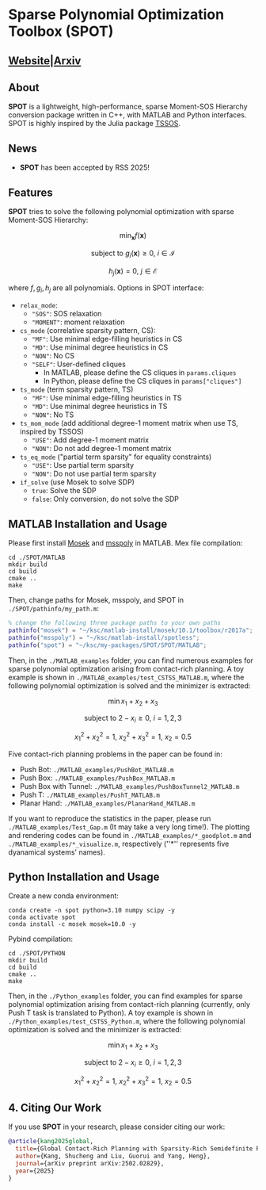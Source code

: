# Sparse Polynomial Optimization Toolbox (SPOT)

## [Website](https://computationalrobotics.seas.harvard.edu/project-spot/)|[Arxiv](https://arxiv.org/abs/2502.02829)

## About

**SPOT** is a lightweight, high-performance, sparse Moment-SOS Hierarchy conversion package written in C++, with MATLAB and Python interfaces. SPOT is highly inspired by the Julia package [TSSOS](https://github.com/wangjie212/TSSOS).

## News

- **SPOT** has been accepted by RSS 2025!

## Features

**SPOT** tries to solve the following polynomial optimization with sparse Moment-SOS Hierarchy:

$$
\min_{\mathbf{x}} f(\mathbf{x})
$$

$$
\text{subject to } g_i(\mathbf{x}) \ge 0, \ i \in \mathcal{I}
$$

$$
h_j(\mathbf{x}) = 0, \ j \in \mathcal{E}
$$

where $f, g_i, h_j$ are all polynomials. Options in SPOT interface: 

- `relax_mode`: 
  - `"SOS"`: SOS relaxation
  - `"MOMENT"`: moment relaxation 
- `cs_mode` (correlative sparsity pattern, CS):
  - `"MF"`: Use minimal edge-filling heuristics in CS
  - `"MD"`: Use minimal degree heuristics in CS
  - `"NON"`:  No CS 
  - `"SELF"`: User-defined cliques
    - In MATLAB, please define the CS cliques in `params.cliques`
    - In Python, please define the CS cliques in `params["cliques"]`
- `ts_mode` (term sparsity pattern, TS)
  - `"MF"`: Use minimal edge-filling heuristics in TS
  - `"MD"`: Use minimal degree heuristics in TS
  - `"NON"`:  No TS
- `ts_mom_mode` (add additional degree-1 moment matrix when use TS, inspired by TSSOS)
  - `"USE"`: Add degree-1 moment matrix
  - `"NON"`: Do not add degree-1 moment matrix
- `ts_eq_mode` ("partial term sparsity" for equality constraints)
  - `"USE"`: Use partial term sparsity
  - `"NON"`: Do not use partial term sparsity
- `if_solve` (use Mosek to solve SDP)
  - `true`: Solve the SDP
  - `false`: Only conversion, do not solve the SDP

## MATLAB Installation and Usage

Please first install [Mosek](https://docs.mosek.com/latest/toolbox/install-interface.html) and [msspoly](https://github.com/spot-toolbox/spotless/tree/master) in MATLAB. Mex file compilation: 

```
cd ./SPOT/MATLAB 
mkdir build 
cd build 
cmake ..
make 
```

Then, change paths for Mosek, msspoly, and SPOT in `./SPOT/pathinfo/my_path.m`:

```matlab
% change the following three package paths to your own paths
pathinfo("mosek") = "~/ksc/matlab-install/mosek/10.1/toolbox/r2017a";
pathinfo("msspoly") = "~/ksc/matlab-install/spotless";
pathinfo("spot") = "~/ksc/my-packages/SPOT/SPOT/MATLAB";
```

Then, in the `./MATLAB_examples` folder, you can find numerous examples for sparse polynomial optimization arising from contact-rich planning. A toy example is shown in `./MATLAB_examples/test_CSTSS_MATLAB.m`, where the following polynomial optimization is solved and the minimizer is extracted:

$$
\min x_1 + x_2 + x_3
$$

$$
\text{subject to } 2 - x_i \ge 0, \ i = 1, 2, 3 
$$

$$
x_1^2 + x_2^2 = 1, \ x_2^2 + x_3^2 = 1, \ x_2 = 0.5
$$

Five contact-rich planning problems in the paper can be found in: 

- Push Bot: `./MATLAB_examples/PushBot_MATLAB.m`
- Push Box: `./MATLAB_examples/PushBox_MATLAB.m`
- Push Box with Tunnel: `./MATLAB_examples/PushBoxTunnel2_MATLAB.m`
- Push T: `./MATLAB_examples/PushT_MATLAB.m`
- Planar Hand: `./MATLAB_examples/PlanarHand_MATLAB.m`

If you want to reproduce the statistics in the paper, please run `./MATLAB_examples/Test_Gap.m` (It may take a very long time!). The plotting and rendering codes can be found in `./MATLAB_examples/*_goodplot.m` and `./MATLAB_examples/*_visualize.m`, respectively (''*'' represents five dyanamical systems' names).

 ## Python Installation and Usage

Create a new conda environment:

```
conda create -n spot python=3.10 numpy scipy -y
conda activate spot
conda install -c mosek mosek=10.0 -y
```

Pybind compilation:

```
cd ./SPOT/PYTHON 
mkdir build 
cd build 
cmake ..
make 
```

Then, in the `./Python_examples` folder, you can find examples for sparse polynomial optimization arising from contact-rich planning (currently, only Push T task is translated to Python). A toy example is shown in `./Python_examples/test_CSTSS_Python.m`, where the following polynomial optimization is solved and the minimizer is extracted:

$$
\min x_1 + x_2 + x_3
$$

$$
\text{subject to } 2 - x_i \ge 0, \ i = 1, 2, 3 
$$

$$
x_1^2 + x_2^2 = 1, \ x_2^2 + x_3^2 = 1, \ x_2 = 0.5
$$

## 4. Citing Our Work
If you use **SPOT** in your research, please consider citing our work:
```bibtex
@article{kang2025global,
  title={Global Contact-Rich Planning with Sparsity-Rich Semidefinite Relaxations},
  author={Kang, Shucheng and Liu, Guorui and Yang, Heng},
  journal={arXiv preprint arXiv:2502.02829},
  year={2025}
}
```














